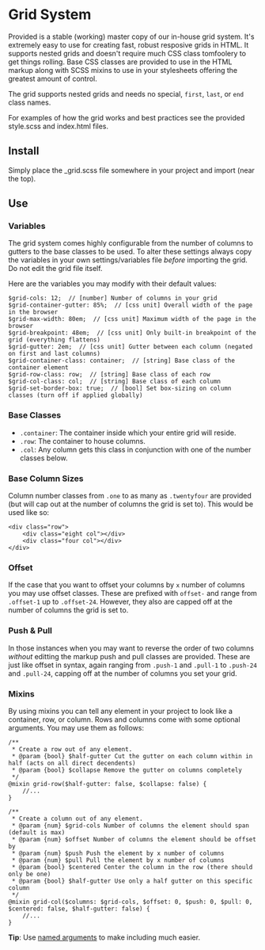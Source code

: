 # Grid System

Provided is a stable (working) master copy of our in-house grid system. It's extremely easy to use for creating fast, robust resposive grids in HTML. It supports nested grids and doesn't require much CSS class tomfoolery to get things rolling. Base CSS classes are provided to use in the HTML markup along with SCSS mixins to use in your stylesheets offering the greatest amount of control.

The grid supports nested grids and needs no special, `first`, `last`, or `end` class names.

For examples of how the grid works and best practices see the provided style.scss and index.html files.

## Install

Simply place the _grid.scss file somewhere in your project and import (near the top).

## Use

### Variables

The grid system comes highly configurable from the number of columns to gutters to the base classes to be used. To alter these settings always copy the variables in your own settings/variables file *before* importing the grid. Do not edit the grid file itself.

Here are the variables you may modify with their default values:

    $grid-cols: 12;  // [number] Number of columns in your grid
    $grid-container-gutter: 85%;  // [css unit] Overall width of the page in the browser
    $grid-max-width: 80em;  // [css unit] Maximum width of the page in the browser
    $grid-breakpoint: 48em;  // [css unit] Only built-in breakpoint of the grid (everything flattens)
    $grid-gutter: 2em;  // [css unit] Gutter between each column (negated on first and last columns)
    $grid-container-class: container;  // [string] Base class of the container element
    $grid-row-class: row;  // [string] Base class of each row
    $grid-col-class: col;  // [string] Base class of each column
    $grid-set-border-box: true;  // [bool] Set box-sizing on column classes (turn off if applied globally)

### Base Classes

* `.container`: The container inside which your entire grid will reside.
* `.row`: The container to house columns.
* `.col`: Any column gets this class in conjunction with one of the number classes below.

### Base Column Sizes

Column number classes from `.one` to as many as `.twentyfour` are provided (but will cap out at the number of columns the grid is set to). This would be used like so:

    <div class="row">
        <div class="eight col"></div>
        <div class="four col"></div>
    </div>

### Offset

If the case that you want to offset your columns by `x` number of columns you may use offset classes. These are prefixed with `offset-` and range from `.offset-1` up to `.offset-24`. However, they also are capped off at the number of columns the grid is set to.

### Push & Pull

In those instances when you may want to reverse the order of two columns *without* editting the markup push and pull classes are provided. These are just like offset in syntax, again ranging from `.push-1` and `.pull-1` to `.push-24` and `.pull-24`, capping off at the number of columns you set your grid.

### Mixins

By using mixins you can tell any element in your project to look like a container, row, or column. Rows and columns come with some optional arguments. You may use them as follows:

    /**
     * Create a row out of any element.
     * @param {bool} $half-gutter Cut the gutter on each column within in half (acts on all direct decendents)
     * @param {bool} $collapse Remove the gutter on columns completely
     */
    @mixin grid-row($half-gutter: false, $collapse: false) {
        //...
    }

    /**
     * Create a column out of any element.
     * @param {num} $grid-cols Number of columns the element should span (default is max)
     * @param {num} $offset Number of columns the element should be offset by
     * @param {num} $push Push the element by x number of columns
     * @param {num} $pull Pull the element by x number of columns
     * @param {bool} $centered Center the column in the row (there should only be one)
     * @param {bool} $half-gutter Use only a half gutter on this specific column
     */
    @mixin grid-col($columns: $grid-cols, $offset: 0, $push: 0, $pull: 0, $centered: false, $half-gutter: false) {
        //...
    }

**Tip**: Use [named arguments](http://sass-lang.com/docs/yardoc/file.SASS_REFERENCE.html#keyword_arguments) to make including much easier.